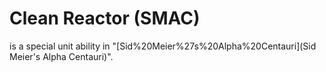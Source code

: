 # Clean Reactor (SMAC)

 is a special unit ability in "[Sid%20Meier%27s%20Alpha%20Centauri](Sid Meier's Alpha Centauri)".